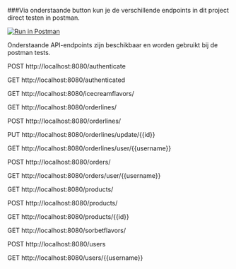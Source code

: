 
###Via onderstaande button kun je de verschillende endpoints in dit project direct testen in postman.


[![Run in Postman](https://run.pstmn.io/button.svg)](https://app.getpostman.com/run-collection/19299932-68888a0e-153b-4fbc-9107-cc8e8459aca7?action=collection%2Ffork&collection-url=entityId%3D19299932-68888a0e-153b-4fbc-9107-cc8e8459aca7%26entityType%3Dcollection%26workspaceId%3D1f4624a7-0540-4fe4-9686-93a936aa5026)


Onderstaande API-endpoints zijn beschikbaar en worden gebruikt bij de postman tests.

POST http://localhost:8080/authenticate

GET http://localhost:8080/authenticated

GET http://localhost:8080/icecreamflavors/

GET http://localhost:8080/orderlines/

POST http://localhost:8080/orderlines/

PUT http://localhost:8080/orderlines/update/{{id}}

GET http://localhost:8080/orderlines/user/{{username}}

POST http://localhost:8080/orders/

GET http://localhost:8080/orders/user/{{username}}

GET http://localhost:8080/products/

POST http://localhost:8080/products/

GET http://localhost:8080/products/{{id}}

GET http://localhost:8080/sorbetflavors/

POST http://localhost:8080/users

GET http://localhost:8080/users/{{username}}